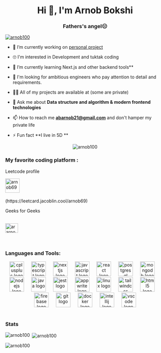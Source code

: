 <h1 align="center">Hi 👋, I'm Arnob Bokshi</h1>
<h3 align="center">Fathers's angel😑</h3>

<p align="left"> <a href="https://github.com/ryo-ma/github-profile-trophy"><img src="https://github-profile-trophy.vercel.app/?username=arnob100" alt="arnob100" /></a> </p>

- 🔭 I’m currently working on [personal project](https://github.com/arnob100/CustomizePhoneCase)
- 🙄 I'm interested in Development and tuktak coding
- 🌱 I’m currently learning  Next.js and other backend tools**

- 🤝 I'm looking for ambitious engineers who pay attention to detail and requirements.

- 👨‍💻 All of my projects are available at (some are private)

- 💬 Ask me about **Data structure and algorithm & modern frontend technologies**

- 📫 How to reach me **abarnob21@gmail.com** and don't hamper my private life

- ⚡ Fun fact **I live in 5D **
<p align="center"> <img src="https://komarev.com/ghpvc/?username=arnob100&label=Profile%20views&color=0e75b6&style=flat" alt="arnob100" /> </p>
<h3 align="left">My favorite coding platform :</h3>
<p align="left">
<p>Leetcode profile </p><a href="https://www.leetcode.com/arnob69" target="blank"><img align="center" src="https://raw.githubusercontent.com/rahuldkjain/github-profile-readme-generator/master/src/images/icons/Social/leet-code.svg" alt="arnob69" height="45" width="45" /></a> <br> <br>
(https://leetcard.jacoblin.cool/arnob69)
<p>Geeks for Geeks </p> <a href="https://auth.geeksforgeeks.org/user/ararno47m4" target="blank">
 <br> <img align="center" src="https://raw.githubusercontent.com/rahuldkjain/github-profile-readme-generator/master/src/images/icons/Social/geeks-for-geeks.svg" alt="ararno47m4" height="30" width="40" /></a>
</p>
<br>
<h3 align="left">Languages and Tools:</h3>
<div align="center">
  <img src="https://cdn.jsdelivr.net/gh/devicons/devicon/icons/cplusplus/cplusplus-original.svg" height="46" alt="cplusplus logo"  />
  <img width="15" />
  <img src="https://cdn.jsdelivr.net/gh/devicons/devicon/icons/typescript/typescript-original.svg" height="46" alt="typescript logo"  />
  <img width="15" />
  <img src="https://cdn.jsdelivr.net/gh/devicons/devicon/icons/nextjs/nextjs-original.svg" height="46" alt="nextjs logo"  />
  <img width="15" />
  <img src="https://cdn.jsdelivr.net/gh/devicons/devicon/icons/javascript/javascript-original.svg" height="46" alt="javascript logo"  />
  <img width="15" />
  <img src="https://cdn.jsdelivr.net/gh/devicons/devicon/icons/react/react-original.svg" height="46" alt="react logo"  />
  <img width="15" />
  <img src="https://cdn.jsdelivr.net/gh/devicons/devicon/icons/postgresql/postgresql-original.svg" height="46" alt="postgresql logo"  />
  <img width="15" />
  <img src="https://cdn.jsdelivr.net/gh/devicons/devicon/icons/mongodb/mongodb-original.svg" height="46" alt="mongodb logo"  />
  <img width="15" />
  <img src="https://cdn.jsdelivr.net/gh/devicons/devicon/icons/nodejs/nodejs-original.svg" height="46" alt="nodejs logo"  />
  <img width="15" />
  <img src="https://cdn.jsdelivr.net/gh/devicons/devicon/icons/java/java-original.svg" height="46" alt="java logo"  />
  <img width="15" />
  <img src="https://cdn.jsdelivr.net/gh/devicons/devicon/icons/jest/jest-plain.svg" height="46" alt="jest logo"  />
  <img width="15" />
  <img src="https://cdn.jsdelivr.net/gh/devicons/devicon/icons/appwrite/appwrite-original.svg" height="46" alt="appwrite logo"  />
  <img width="15" />
  <img src="https://cdn.jsdelivr.net/gh/devicons/devicon/icons/linux/linux-original.svg" height="46" alt="linux logo"  />
  <img width="15" />
  <img src="https://cdn.jsdelivr.net/gh/devicons/devicon/icons/tailwindcss/tailwindcss-original-wordmark.svg" height="46" alt="tailwindcss logo"  />
  <img width="15" />
  <img src="https://cdn.jsdelivr.net/gh/devicons/devicon/icons/html5/html5-original.svg" height="46" alt="html5 logo"  />
  <img width="15" />
  <img src="https://cdn.jsdelivr.net/gh/devicons/devicon/icons/firebase/firebase-plain.svg" height="46" alt="firebase logo"  />
  <img width="15" />
  <img src="https://cdn.jsdelivr.net/gh/devicons/devicon/icons/git/git-original.svg" height="46" alt="git logo"  />
  <img width="15" />
  <img src="https://cdn.jsdelivr.net/gh/devicons/devicon/icons/docker/docker-original.svg" height="46" alt="docker logo"  />
  <img width="15" />
  <img src="https://cdn.jsdelivr.net/gh/devicons/devicon/icons/intellij/intellij-original.svg" height="46" alt="intellij logo"  />
  <img width="15" />
  <img src="https://cdn.jsdelivr.net/gh/devicons/devicon/icons/vscode/vscode-original.svg" height="46" alt="vscode logo"  />
</div>
<br>
<h3 align="left">Stats</h3>
<p><img align="left" src="https://github-readme-stats.vercel.app/api/top-langs?username=arnob100&show_icons=true&locale=en&layout=compact" alt="arnob100" /></p>

<p>&nbsp;<img align="center" src="https://github-readme-stats.vercel.app/api?username=arnob100&show_icons=true&locale=en" alt="arnob100" /></p>

<p><img align="center" src="https://github-readme-streak-stats.herokuapp.com/?user=arnob100&" alt="arnob100" /></p>

